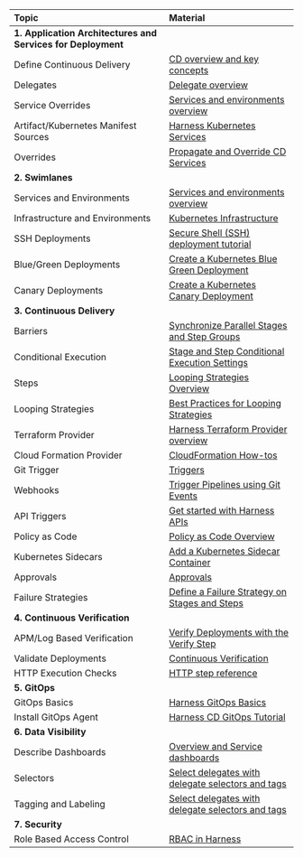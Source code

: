 | Topic | Material                                                                                                                                                              
| :------------------------------ | :------------------------------ | 
|**1. Application Architectures and Services for Deployment** | |
| Define Continuous Delivery | [CD overview and key concepts](/docs/continuous-delivery/get-started/key-concepts/) |
| Delegates | [Delegate overview ](/docs/platform/delegates/delegate-concepts/delegate-overview/) |
| Service Overrides | [Services and environments overview](/docs/continuous-delivery/get-started/services-and-environments-overview#service-overrides) |
| Artifact/Kubernetes Manifest Sources  | [Harness Kubernetes Services](/docs/continuous-delivery/deploy-srv-diff-platforms/kubernetes/kubernetes-executions/deploy-manifests-using-apply-step) |
| Overrides  | [Propagate and Override CD Services](/docs/continuous-delivery/x-platform-cd-features/services/propagate-and-override-cd-services) |
|**2. Swimlanes** | |
| Services and Environments | [Services and environments overview](/docs/continuous-delivery/get-started/services-and-environments-overview/) |
| Infrastructure and Environments | [Kubernetes Infrastructure](/docs/continuous-delivery/deploy-srv-diff-platforms/kubernetes/define-your-kubernetes-target-infrastructure) |
| SSH Deployments | [Secure Shell (SSH) deployment tutorial](/docs/continuous-delivery/deploy-srv-diff-platforms/traditional/ssh-ng) |
| Blue/Green Deployments  | [Create a Kubernetes Blue Green Deployment](/docs/continuous-delivery/deploy-srv-diff-platforms/kubernetes/kubernetes-executions/create-a-kubernetes-blue-green-deployment) |
| Canary Deployments  | [Create a Kubernetes Canary Deployment](/docs/continuous-delivery/manage-deployments/deployment-concepts) |
|**3. Continuous Delivery** | |
| Barriers | [Synchronize Parallel Stages and Step Groups ](/docs/continuous-delivery/x-platform-cd-features/cd-steps/flow-control/synchronize-deployments-using-barriers/) |
| Conditional Execution  | [Stage and Step Conditional Execution Settings](/docs/platform/pipelines/w_pipeline-steps-reference/step-skip-condition-settings/) |
| Steps | [Looping Strategies Overview ](/docs/platform/pipelines/looping-strategies-matrix-repeat-and-parallelism/) |
| Looping Strategies | [Best Practices for Looping Strategies ](/docs/platform/pipelines/best-practices-for-looping-strategies/) |
| Terraform Provider | [Harness Terraform Provider overview](/docs/platform/automation/terraform/harness-terraform-provider-overview/)|
| Cloud Formation Provider | [CloudFormation How-tos](/docs/continuous-delivery/cd-infrastructure/cloudformation-infra/cloud-formation-how-tos) |
| Git Trigger  | [Triggers](/docs/category/triggers/) |
| Webhooks  | [Trigger Pipelines using Git Events](/docs/platform/triggers/triggering-pipelines/) |
| API Triggers  | [Get started with Harness APIs](/docs/platform/automation/api/api-quickstart) |
| Policy as Code  | [Policy as Code Overview](/docs/platform/Governance/Policy-as-code/harness-governance-overview/) |
| Kubernetes Sidecars | [Add a Kubernetes Sidecar Container](/docs/continuous-delivery/deploy-srv-diff-platforms/kubernetes/cd-kubernetes-category/add-a-kubernetes-sidecar-container) |
| Approvals | [Approvals](/docs/category/approvals/) |
| Failure Strategies  | [Define a Failure Strategy on Stages and Steps](/docs/platform/pipelines/define-a-failure-strategy-on-stages-and-steps/) |
|**4. Continuous Verification** | |
| APM/Log Based Verification  | [Verify Deployments with the Verify Step](/docs/continuous-delivery/verify/verify-deployments-with-the-verify-step) |
| Validate Deployments | [Continuous Verification](/docs/category/continuous-verification/) |
| HTTP Execution Checks | [HTTP step reference](/docs/continuous-delivery/x-platform-cd-features/cd-steps/utilities/http-step/)|
|**5. GitOps** | |
| GitOps Basics  | [Harness GitOps Basics](/docs/continuous-delivery/gitops/get-started/harness-git-ops-basics/) |
| Install GitOps Agent  | [Harness CD GitOps Tutorial](/docs/continuous-delivery/gitops/get-started/harness-cd-git-ops-quickstart) |
|**6. Data Visibility**| |
| Describe Dashboards| [Overview and Service dashboards](/docs/continuous-delivery/monitor-deployments/monitor-cd-deployments) |
| Selectors  | [Select delegates with delegate selectors and tags](/docs/platform/delegates/manage-delegates/select-delegates-with-selectors/) |
| Tagging and Labeling  | [Select delegates with delegate selectors and tags](/docs/platform/delegates/manage-delegates/select-delegates-with-selectors/) |
|**7. Security**  | |
| Role Based Access Control | [RBAC in Harness](/docs/platform/role-based-access-control/rbac-in-harness) |
